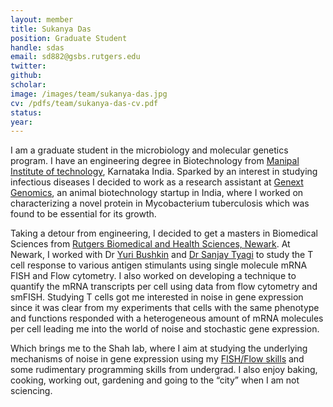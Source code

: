 ```yaml
---
layout: member
title: Sukanya Das
position: Graduate Student
handle: sdas
email: sd882@gsbs.rutgers.edu 
twitter: 
github: 
scholar: 
image: /images/team/sukanya-das.jpg
cv: /pdfs/team/sukanya-das-cv.pdf
status: 
year:
---
```


I am a graduate student in the microbiology and molecular genetics program. I have an engineering degree in Biotechnology from [Manipal Institute of technology](https://manipal.edu/mit.html), Karnataka India. Sparked by an interest in studying infectious diseases I decided to work as a research assistant at [Genext Genomics](http://gng.asia/), an animal biotechnology startup in India, where I worked on characterizing a novel protein in Mycobacterium tuberculosis which was found to be essential for its growth. 

Taking a detour from engineering, I decided to get a masters in Biomedical Sciences from [Rutgers Biomedical and Health Sciences, Newark](http://njms.rutgers.edu/gsbs/prospective_students/info/masters_programs.php). At Newark, I worked with Dr [Yuri Bushkin](http://www.phri.org/research/res_pibushkin.asp)  and [Dr Sanjay Tyagi](http://www.phri.org/research/res_pityagi.asp) to study the T cell response to various antigen stimulants using single molecule mRNA FISH and Flow cytometry. I also worked on developing a technique to quantify the mRNA transcripts per cell using data from flow cytometry and smFISH. Studying T cells got me interested in noise in gene expression since it was clear from my experiments that cells with the same phenotype and functions responded with a heterogeneous amount of mRNA molecules per cell leading me into the world of noise and stochastic gene expression. 

Which brings me to the Shah lab, where I aim at studying the underlying mechanisms of noise in gene expression using my [FISH/Flow skills](https://www.nature.com/articles/nprot.2017.039) and some rudimentary programming skills from undergrad. I also enjoy baking, cooking, working out, gardening and going to the “city” when I am not sciencing.


